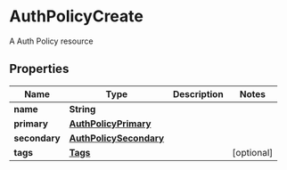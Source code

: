 

# AuthPolicyCreate

A Auth Policy resource

## Properties

| Name | Type | Description | Notes |
|------------ | ------------- | ------------- | -------------|
|**name** | **String** |  |  |
|**primary** | [**AuthPolicyPrimary**](AuthPolicyPrimary.md) |  |  |
|**secondary** | [**AuthPolicySecondary**](AuthPolicySecondary.md) |  |  |
|**tags** | [**Tags**](Tags.md) |  |  [optional] |



